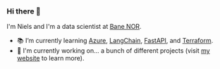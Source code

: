 ### Hi there 👋

I'm Niels and I'm a data scientist at [Bane NOR](https://www.banenor.no).


- 📚 I’m currently learning [Azure](https://azure.microsoft.com), [LangChain](https://www.langchain.com), [FastAPI](https://fastapi.tiangolo.com), and [Terraform](https://www.terraform.io/).
- 📁 I'm currently working on... a bunch of different projects (visit [my website](https://ngoet.com) to learn more). 
